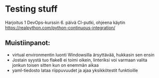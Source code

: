 # Testing stuff
Harjoitus 1 DevOps-kurssin 6. päivä
CI-putki, ohjeena käytin https://realpython.com/python-continuous-integration/

## Muistiinpanot:
-	virtual environmentin luonti Windowsilla ärsyttävää, hukkasin sen ensin
-	Jostain syystä tuo flake8 ei toimi oikein, linteriksi voi varmaan valita jonkun toisen sitten kun on enemmän aikaa
-	yaml-tiedosto lataa riippuvuudet ja ajaa yksikkötestit funktioille
